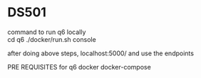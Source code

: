 # DS501
command to run q6 locally
<br>
cd q6
./docker/run.sh console

after doing above steps, localhost:5000/ and use the endpoints

PRE REQUISITES for q6
docker
docker-compose
